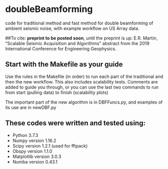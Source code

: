 # doubleBeamforming
code for traditional method and fast method for double beamforming of ambient seismic noise, with example workflow on US Array data. 

##To cite: 
**preprint to be posted soon**, until the preprint is up: E.R. Martin, "Scalable Seismic Acquisition and Algorithms" abstract from the 2019 International Conference for Engineering Geophysics. 

## Start with the Makefile as your guide
Use the rules in the Makefile (in order) to run each part of the traditional and then the new workflow. This also includes scalability tests. Comments are added to guide you through, or you can use the last two commands to run from start (pulling data) to finish (scalability plots)

 The important part of the new algorithm is in DBFFuncs.py, and examples of its use are in newDBF.py

## These codes were written and tested using: 
* Python 3.7.3
* Numpy version 1.16.2
* Scipy version 1.2.1 (used for fftpack)
* Obspy version 1.1.0
* Matplotlib version 3.0.3
* Numba version 0.43.1
